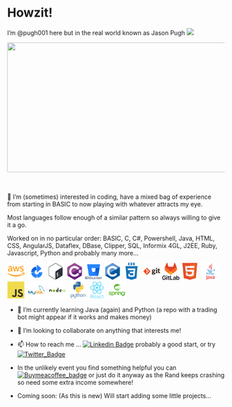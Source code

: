 # Howzit!
I’m @pugh001 here but in the real world known as Jason Pugh  <img src="https://media.giphy.com/media/hvRJCLFzcasrR4ia7z/giphy.gif" width="40" />
<p align="center">
 <img src="https://media.giphy.com/media/dWesBcTLavkZuG35MI/giphy.gif" width="600" height="300" />
</p>

<div id="badges">
<p align="center">
<img
 src="https://komarev.com/ghpvc/?username=pugh001&style=flat-square&color=blue"
 alt="" />
</p>
</div>

<div>
👀 I’m (sometimes) interested in coding, have a mixed bag of experience from starting in BASIC to now playing with whatever attracts my eye.

Most languages follow enough of a similar pattern so always willing to give it a go.

Worked on in no particular order: BASIC, C, C#, Powershell, Java, HTML, CSS, AngularJS, Dataflex, DBase, Clipper, SQL, Informix 4GL, J2EE, Ruby, Javascript, Python and probably many more...
<div><img src="https://github.com/devicons/devicon/blob/master/icons/amazonwebservices/amazonwebservices-plain-wordmark.svg" title="AWS"
     alt="AWS"
     width="40"
     height="40" />&nbsp;
    <img
     src="https://github.com/devicons/devicon/blob/master/icons/bamboo/bamboo-original.svg"
     title="Bamboo"
     alt="Bamboo"
     width="40"
     height="40" />
    <img
     src="https://github.com/devicons/devicon/blob/master/icons/bash/bash-original.svg"
     title="Bash"
     alt="Bash"
     width="40"
     height="40" />
     <img src="https://github.com/devicons/devicon/blob/master/icons/csharp/csharp-original.svg"
     title="C#"
     alt="C#"
     width="40"
     height="40" />
    <img
     src="https://github.com/devicons/devicon/blob/master/icons/bitbucket/bitbucket-original-wordmark.svg"
     title="Bitbucket"
     alt="Bitbucket"
     width="40"
     height="40" />
    <img
     src="https://github.com/devicons/devicon/blob/master/icons/c/c-original.svg"
     title="C"
     alt="C"
     width="40"
     height="40" />
    <img
     src="https://github.com/devicons/devicon/blob/master/icons/css3/css3-plain-wordmark.svg"
     title="CSS3"
     alt="CSS"
     width="40"
     height="40" />&nbsp;
    <img
     src="https://github.com/devicons/devicon/blob/master/icons/git/git-original-wordmark.svg"
     title="Git"
     alt="Git"
     width="40"
     height="40" />
    <img
     src="https://github.com/devicons/devicon/blob/master/icons/gitlab/gitlab-original-wordmark.svg"
     title="Gitlab"
     alt="Gitlab"
     width="40"
     height="40" />
    <img
     src="https://github.com/devicons/devicon/blob/master/icons/html5/html5-original.svg"
     title="HTML5"
     alt="HTML"
     width="40"
     height="40" />&nbsp;
    <img
     src="https://github.com/devicons/devicon/blob/master/icons/java/java-original-wordmark.svg"
     title="Java"
     alt="Java"
     width="40"
     height="40" />&nbsp;
    <img
     src="https://github.com/devicons/devicon/blob/master/icons/javascript/javascript-original.svg"
     title="JavaScript"
     alt="JavaScript"
     width="40"
     height="40" />&nbsp;
    <img
     src="https://github.com/devicons/devicon/blob/master/icons/mysql/mysql-original-wordmark.svg"
     title="MySQL"
     alt="MySQL"
     width="40"
     height="40" />&nbsp;
    <img
     src="https://github.com/devicons/devicon/blob/master/icons/nodejs/nodejs-original-wordmark.svg"
     title="NodeJS"
     alt="NodeJS"
     width="40"
     height="40" />&nbsp;
    <img
     src="https://github.com/devicons/devicon/blob/master/icons/python/python-original-wordmark.svg"
     title="Python"
     alt="Python"
     width="40"
     height="40" />
    <img
     src="https://github.com/devicons/devicon/blob/master/icons/react/react-original-wordmark.svg"
     title="React"
     alt="React"
     width="40"
     height="40" />&nbsp;
    <img
     src="https://github.com/devicons/devicon/blob/master/icons/spring/spring-original-wordmark.svg"
     title="Spring"
     alt="Spring"
     width="40"
     height="40" />&nbsp;
</div>
</div>

- 🌱 I’m currently learning Java (again) and Python (a repo with a trading bot might appear if it works and makes money)
- 💞️ I’m looking to collaborate on anything that interests me!
- 📫 How to reach me ...  [![Linkedin Badge](https://img.shields.io/badge/-pugh001-blue?style=flat&logo=Linkedin&logoColor=white)](https://www.linkedin.com/in/pugh001) probably a good start, or try 
[![Twitter_Badge](https://img.shields.io/badge/-@__pugh001-blue?style=flat&logo=Twitter&logoColor=white)](https://www.twitter.com/_pugh001)

- In the unlikely event you find something helpful you can [![Buymeacoffee_badge](https://img.shields.io/badge/-pugh001-FFDD00?style=flat&logo=Buymeacoffee&logoColor=orange)](https://www.buymeacoffee.com/pugh001) or just do it anyway as the Rand keeps crashing so need some extra income somewhere!
- Coming soon: (As this is new) Will start adding some little projects...

<!---
pugh001/pugh001 is a ✨ special ✨ repository because its `README.md` (this file) appears on your GitHub profile.
You can click the Preview link to take a look at your changes.
--->
